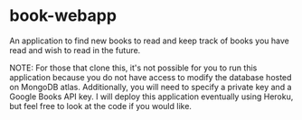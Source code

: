 # book-webapp
An application to find new books to read and keep track of books you have read and wish to read in the future.

NOTE: For those that clone this, it's not possible for you to run this application because you do not have access to modify the database hosted on MongoDB atlas. Additionally, you will need to specify a private key and a Google Books API key. I will deploy this application eventually using Heroku, but feel free to look at the code if you would like.
